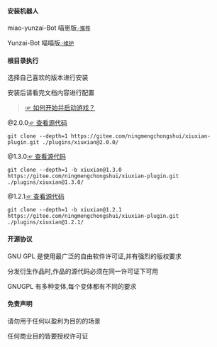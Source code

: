 #### 安装机器人

miao-yunzai-Bot 喵崽版[`☞推荐`](https://gitee.com/yoimiya-kokomi/Miao-Yunzai)

Yunzai-Bot 喵喵版[`☞维护`](https://gitee.com/yoimiya-kokomi/Yunzai-Bot)

#### 根目录执行

选择自己喜欢的版本进行安装

安装后请看完文档内容进行配置

> [☞ 如何开始并启动游戏？](./README_admin.md)

@2.0.0[☞ 查看源代码](https://gitee.com/ningmengchongshui/xiuxian-plugin/tree/main)

```
git clone --depth=1 https://gitee.com/ningmengchongshui/xiuxian-plugin.git ./plugins/xiuxian@2.0.0/
```

@1.3.0[☞ 查看源代码](https://gitee.com/ningmengchongshui/xiuxian-plugin/tree/xiuxian@1.3.0)

```
git clone --depth=1 -b xiuxian@1.3.0 https://gitee.com/ningmengchongshui/xiuxian-plugin.git ./plugins/xiuxian@1.3.0/
```

@1.2.1[☞ 查看源代码](https://gitee.com/ningmengchongshui/xiuxian-plugin/tree/xiuxian@1.2.1)

```
git clone --depth=1 -b xiuxian@1.2.1 https://gitee.com/ningmengchongshui/xiuxian-plugin.git ./plugins/xiuxian@1.2.1/
```

#### 开源协议

GNU GPL 是使用最广泛的自由软件许可证,并有强烈的版权要求

分发衍生作品时,作品的源代码必须在同一许可证下可用

GNUGPL 有多种变体,每个变体都有不同的要求

#### 免责声明

请勿用于任何以盈利为目的的场景

任何商业目的皆要授权许可证
